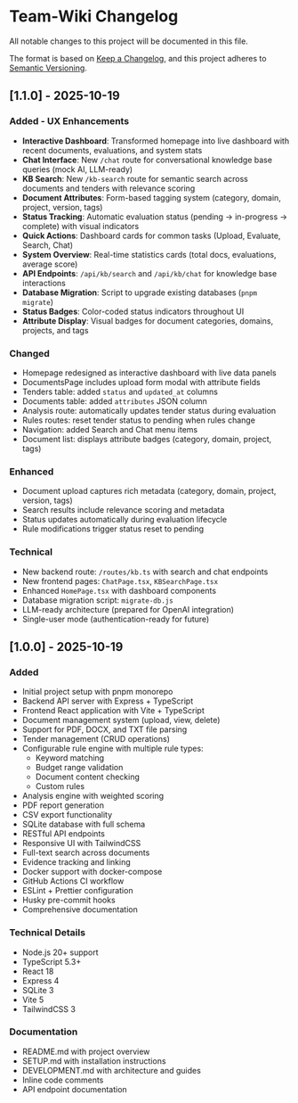 # Team-Wiki Changelog

All notable changes to this project will be documented in this file.

The format is based on [Keep a Changelog](https://keepachangelog.com/en/1.0.0/),
and this project adheres to [Semantic Versioning](https://semver.org/spec/v2.0.0.html).

## [1.1.0] - 2025-10-19

### Added - UX Enhancements

- **Interactive Dashboard**: Transformed homepage into live dashboard with recent documents, evaluations, and system stats
- **Chat Interface**: New `/chat` route for conversational knowledge base queries (mock AI, LLM-ready)
- **KB Search**: New `/kb-search` route for semantic search across documents and tenders with relevance scoring
- **Document Attributes**: Form-based tagging system (category, domain, project, version, tags)
- **Status Tracking**: Automatic evaluation status (pending → in-progress → complete) with visual indicators
- **Quick Actions**: Dashboard cards for common tasks (Upload, Evaluate, Search, Chat)
- **System Overview**: Real-time statistics cards (total docs, evaluations, average score)
- **API Endpoints**: `/api/kb/search` and `/api/kb/chat` for knowledge base interactions
- **Database Migration**: Script to upgrade existing databases (`pnpm migrate`)
- **Status Badges**: Color-coded status indicators throughout UI
- **Attribute Display**: Visual badges for document categories, domains, projects, and tags

### Changed

- Homepage redesigned as interactive dashboard with live data panels
- DocumentsPage includes upload form modal with attribute fields
- Tenders table: added `status` and `updated_at` columns
- Documents table: added `attributes` JSON column
- Analysis route: automatically updates tender status during evaluation
- Rules routes: reset tender status to pending when rules change
- Navigation: added Search and Chat menu items
- Document list: displays attribute badges (category, domain, project, tags)

### Enhanced

- Document upload captures rich metadata (category, domain, project, version, tags)
- Search results include relevance scoring and metadata
- Status updates automatically during evaluation lifecycle
- Rule modifications trigger status reset to pending

### Technical

- New backend route: `/routes/kb.ts` with search and chat endpoints
- New frontend pages: `ChatPage.tsx`, `KBSearchPage.tsx`
- Enhanced `HomePage.tsx` with dashboard components
- Database migration script: `migrate-db.js`
- LLM-ready architecture (prepared for OpenAI integration)
- Single-user mode (authentication-ready for future)

## [1.0.0] - 2025-10-19

### Added

- Initial project setup with pnpm monorepo
- Backend API server with Express + TypeScript
- Frontend React application with Vite + TypeScript
- Document management system (upload, view, delete)
- Support for PDF, DOCX, and TXT file parsing
- Tender management (CRUD operations)
- Configurable rule engine with multiple rule types:
  - Keyword matching
  - Budget range validation
  - Document content checking
  - Custom rules
- Analysis engine with weighted scoring
- PDF report generation
- CSV export functionality
- SQLite database with full schema
- RESTful API endpoints
- Responsive UI with TailwindCSS
- Full-text search across documents
- Evidence tracking and linking
- Docker support with docker-compose
- GitHub Actions CI workflow
- ESLint + Prettier configuration
- Husky pre-commit hooks
- Comprehensive documentation

### Technical Details

- Node.js 20+ support
- TypeScript 5.3+
- React 18
- Express 4
- SQLite 3
- Vite 5
- TailwindCSS 3

### Documentation

- README.md with project overview
- SETUP.md with installation instructions
- DEVELOPMENT.md with architecture and guides
- Inline code comments
- API endpoint documentation
